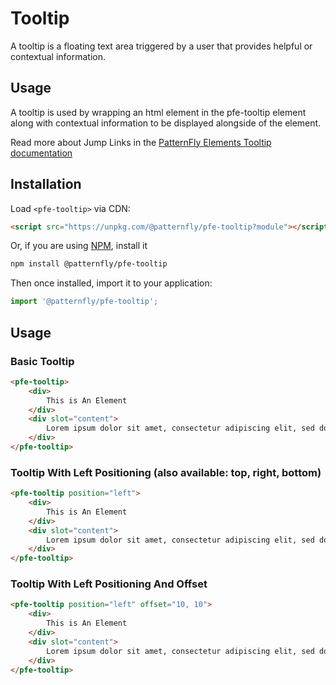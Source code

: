 # Tooltip
A tooltip is a floating text area triggered by a user that provides helpful or contextual information.

## Usage
A tooltip is used by wrapping an html element in the pfe-tooltip element along with contextual information to be displayed alongside of the element.  

Read more about Jump Links in the [PatternFly Elements Tooltip documentation](https://patternflyelements.org/components/tooltip)

##  Installation

Load `<pfe-tooltip>` via CDN:

```html
<script src="https://unpkg.com/@patternfly/pfe-tooltip?module"></script>
```

Or, if you are using [NPM](https://npm.im), install it

```bash
npm install @patternfly/pfe-tooltip
```

Then once installed, import it to your application:

```js
import '@patternfly/pfe-tooltip';
```

## Usage


### Basic Tooltip 
```html
<pfe-tooltip>
    <div>
        This is An Element 
    </div>
    <div slot="content">
        Lorem ipsum dolor sit amet, consectetur adipiscing elit, sed do eiusmod tempor incididunt ut labore et dolore magna aliqua. Mi eget mauris pharetra et ultrices.
    </div>
</pfe-tooltip>
```

### Tooltip With Left Positioning (also available: top, right, bottom)
```html
<pfe-tooltip position="left">
    <div>
        This is An Element 
    </div>
    <div slot="content">
        Lorem ipsum dolor sit amet, consectetur adipiscing elit, sed do eiusmod tempor incididunt ut labore et dolore magna aliqua. Mi eget mauris pharetra et ultrices.
    </div>
</pfe-tooltip>
```

### Tooltip With Left Positioning And Offset
```html
<pfe-tooltip position="left" offset="10, 10">
    <div>
        This is An Element 
    </div>
    <div slot="content">
        Lorem ipsum dolor sit amet, consectetur adipiscing elit, sed do eiusmod tempor incididunt ut labore et dolore magna aliqua. Mi eget mauris pharetra et ultrices.
    </div>
</pfe-tooltip>
```
